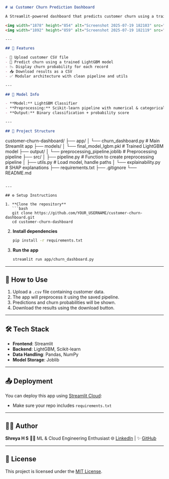 ```markdown
# 📊 Customer Churn Prediction Dashboard

A Streamlit-powered dashboard that predicts customer churn using a trained LightGBM model and preprocessing pipeline. Upload customer data in CSV format and get instant predictions with probabilities.

<img width="1878" height="854" alt="Screenshot 2025-07-19 182103" src="https://github.com/user-attachments/assets/a39ab577-66cb-40ae-819f-ecba3a59de60" />
<img width="1892" height="859" alt="Screenshot 2025-07-19 182119" src="https://github.com/user-attachments/assets/b481e774-3c08-449c-829d-efb4d7b515ff" />

---

## 🚀 Features

- 📁 Upload customer CSV file
- 🧠 Predict churn using a trained LightGBM model
- 📉 Display churn probability for each record
- 📥 Download results as a CSV
- ✅ Modular architecture with clean pipeline and utils

---

## 🧠 Model Info

- **Model:** LightGBM Classifier
- **Preprocessing:** Scikit-learn pipeline with numerical & categorical encodings
- **Output:** Binary classification + probability score

---

## 📁 Project Structure

```

customer-churn-dashboard/
├── app/
│   └── churn\_dashboard.py        # Main Streamlit app
├── models/
│   └── final\_model\_lgbm.pkl      # Trained LightGBM model
├── output/
│   └── preprocessing\_pipeline.joblib  # Preprocessing pipeline
├── src/
│   ├── pipeline.py               # Function to create preprocessing pipeline
│   ├── utils.py                  # Load model, handle paths
│   └── explainability.py         # SHAP explanations
├── requirements.txt
├── .gitignore
└── README.md

````

---

## ⚙️ Setup Instructions

1. **Clone the repository**
   ```bash
   git clone https://github.com/YOUR_USERNAME/customer-churn-dashboard.git
   cd customer-churn-dashboard
````

2. **Install dependencies**

   ```bash
   pip install -r requirements.txt
   ```

3. **Run the app**

   ```bash
   streamlit run app/churn_dashboard.py
   ```

---

## 📌 How to Use

1. Upload a `.csv` file containing customer data.
2. The app will preprocess it using the saved pipeline.
3. Predictions and churn probabilities will be shown.
4. Download the results using the download button.

---

## 🛠 Tech Stack

* **Frontend**: Streamlit
* **Backend**: LightGBM, Scikit-learn
* **Data Handling**: Pandas, NumPy
* **Model Storage**: Joblib

---

## 📤 Deployment 

You can deploy this app using [Streamlit Cloud](https://streamlit.io/cloud):

* Make sure your repo includes `requirements.txt`

---

## 👩‍💻 Author

**Shreya H S**
👩‍🔬 ML & Cloud Engineering Enthusiast
🌐 [LinkedIn](https://www.linkedin.com/in/shreyahs/) | ✨ [GitHub](https://github.com/shreyahs)

---

## 📄 License

This project is licensed under the [MIT License](LICENSE).

